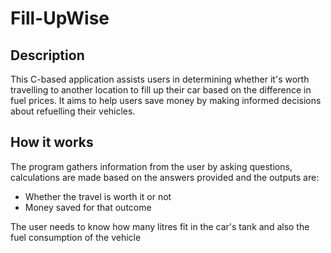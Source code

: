 # Fill-UpWise

## Description

This C-based application assists users in determining whether it's worth travelling to another location to fill up their car based on the difference in fuel prices. It aims to help users save money by making informed decisions about refuelling their vehicles.

## How it works

The program gathers information from the user by asking questions, calculations are made based on the answers provided and the outputs are:

+ Whether the travel is worth it or not
+ Money saved for that outcome

The user needs to know how many litres fit in the car's tank and also the fuel consumption of the vehicle
